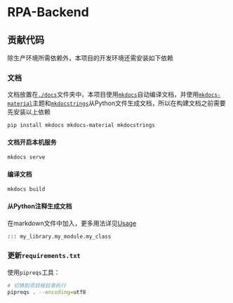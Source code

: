 # RPA-Backend

## 贡献代码

除生产环境所需依赖外，本项目的开发环境还需安装如下依赖

### 文档

文档放置在[`./docs`](docs)文件夹中，本项目使用[`mkdocs`](https://www.mkdocs.org/getting-started/)自动编译文档，并使用[`mkdocs-material`](<https://squidfunk.github.io/mkdocs-material/getting-started/>)主题和[`mkdocstrings`](https://mkdocstrings.github.io/)从Python文件生成文档，所以在构建文档之前需要先安装以上依赖

```bash
pip install mkdocs mkdocs-material mkdocstrings
```

#### 文档开启本机服务

```bash
mkdocs serve
```

#### 编译文档

```bash
mkdocs build
```

#### 从Python注释生成文档

在markdown文件中加入，更多用法详见[Usage](https://mkdocstrings.github.io/usage/)

```markdown
::: my_library.my_module.my_class
```

### 更新`requirements.txt`

使用`pipreqs`工具：

```bash
# 切换到项目根目录执行
pipreqs . --encoding=utf8
```
